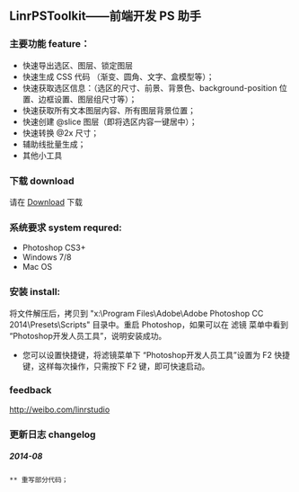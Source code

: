 ## LinrPSToolkit——前端开发 PS 助手

### 主要功能 feature：

* 快速导出选区、图层、锁定图层
* 快速生成 CSS 代码 （渐变、圆角、文字、盒模型等）；
* 快速获取选区信息：（选区的尺寸、前景、背景色、background-position 位置、边框设置、图层组尺寸等）；
* 快速获取所有文本图层内容、所有图层背景位置；
* 快速创建 @slice 图层（即将选区内容一键居中）；
* 快速转换 @2x 尺寸；
* 辅助线批量生成；
* 其他小工具

### 下载 download

请在 [Download](https://github.com/Linrstudio/PhotoshopCopyCSS/raw/master/download/LinrPSToolkit.2014.9.zip 'Download') 下载

### 系统要求 system requred:

* Photoshop CS3+
* Windows 7/8
* Mac OS

### 安装 install:

将文件解压后，拷贝到 "x:\Program Files\Adobe\Adobe Photoshop CC 2014\Presets\Scripts" 目录中。重启 Photoshop，如果可以在 滤镜 菜单中看到 “Photoshop开发人员工具”，说明安装成功。
* 您可以设置快捷键，将滤镜菜单下 “Photoshop开发人员工具”设置为 F2 快捷键，这样每次操作，只需按下 F2 键，即可快速启动。

### feedback

http://weibo.com/linrstudio

### 更新日志 changelog

##### 2014-08

	** 重写部分代码；